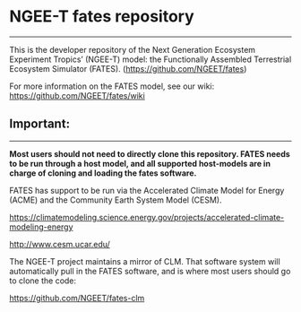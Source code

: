 # NGEE-T fates repository
------------------------------

This is the developer repository of the Next Generation Ecosystem Experiment Tropics’ (NGEE-T) model: the Functionally Assembled Terrestrial Ecosystem Simulator (FATES). (https://github.com/NGEET/fates)

For more information on the FATES model, see our wiki:  https://github.com/NGEET/fates/wiki


## Important:
------------------------------

**Most users should not need to directly clone this repository.  FATES needs to be run through a host model, and all supported host-models are in charge of cloning and loading the fates software.**

FATES has support to be run via the Accelerated Climate Model for Energy (ACME) and the Community Earth System Model (CESM).

https://climatemodeling.science.energy.gov/projects/accelerated-climate-modeling-energy

http://www.cesm.ucar.edu/

The NGEE-T project maintains a mirror of CLM.  That software system will automatically pull in the FATES software, and is where most users should go to clone the code:

https://github.com/NGEET/fates-clm


